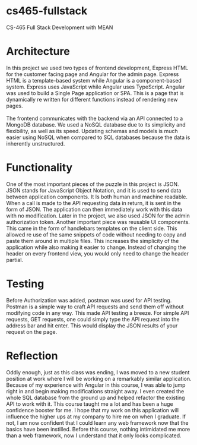 # cs465-fullstack
CS-465 Full Stack Development with MEAN

# Architecture

In this project we used two types of frontend development, Express HTML for the customer facing page and Angular for the admin page. Express HTML is a template-based system while Angular is a component-based system. Express uses JavaScript while Angular uses TypeScript. Angular was used to build a Single Page application or SPA. This is a page that is dynamically re written for different functions instead of rendering new pages.
</br></br>
The frontend communicates with the backend via an API connected to a MongoDB database. We used a NoSQL database due to its simplicity and flexibility, as well as its speed. Updating schemas and models is much easier using NoSQL when compared to SQL databases because the data is inherently unstructured. 


# Functionality

One of the most important pieces of the puzzle in this project is JSON. JSON stands for JavaScript Object Notation, and it is used to send data between application components. It Is both human and machine readable. When a call is made to the API requesting data in return, it is sent in the form of JSON. The application can then immediately work with this data with no modification. Later in the project, we also used JSON for the admin authorization token. 
Another important piece was reusable UI components. This came in the form of handlebars templates on the client side. This allowed re use of the same snippets of code without needing to copy and paste them around in multiple files. This increases the simplicity of the application while also making it easier to change. Instead of changing the header on every frontend view, you would only need to change the header partial.


# Testing

Before Authorization was added, postman was used for API testing. Postman is a simple way to craft API requests and send them off without modifying code in any way. This made API testing a breeze. For simple API requests, GET requests, one could simply type the API request into the address bar and hit enter. This would display the JSON results of your request on the page. 

# Reflection

Oddly enough, just as this class was ending, I was moved to a new student position at work where I will be working on a remarkably similar application. Because of my experience with Angular in this course, I was able to jump right in and begin making modifications straight away. I even created the whole SQL database from the ground up and helped refactor the existing API to work with it. This course taught me a lot and has been a huge confidence booster for me. I hope that my work on this application will influence the higher ups at my company to hire me on when I graduate. If not, I am now confident that I could learn any web framework now that the basics have been instilled. Before this course, nothing intimidated me more than a web framework, now I understand that it only looks complicated. 
